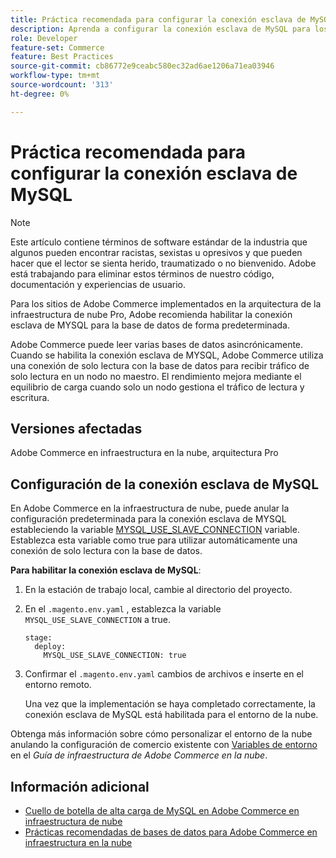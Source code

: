 ```yaml
---
title: Práctica recomendada para configurar la conexión esclava de MySQL
description: Aprenda a configurar la conexión esclava de MySQL para los sitios de Adobe Commerce implementados en la infraestructura de la nube.
role: Developer
feature-set: Commerce
feature: Best Practices
source-git-commit: cb86772e9ceabc580ec32ad6ae1206a71ea03946
workflow-type: tm+mt
source-wordcount: '313'
ht-degree: 0%

---
```



# Práctica recomendada para configurar la conexión esclava de MySQL

>[!NOTE]
>
>Este artículo contiene términos de software estándar de la industria que algunos pueden encontrar racistas, sexistas u opresivos y que pueden hacer que el lector se sienta herido, traumatizado o no bienvenido. Adobe está trabajando para eliminar estos términos de nuestro código, documentación y experiencias de usuario.

Para los sitios de Adobe Commerce implementados en la arquitectura de la infraestructura de nube Pro, Adobe recomienda habilitar la conexión esclava de MYSQL para la base de datos de forma predeterminada.

Adobe Commerce puede leer varias bases de datos asincrónicamente. Cuando se habilita la conexión esclava de MYSQL, Adobe Commerce utiliza una conexión de solo lectura con la base de datos para recibir tráfico de solo lectura en un nodo no maestro. El rendimiento mejora mediante el equilibrio de carga cuando solo un nodo gestiona el tráfico de lectura y escritura.

## Versiones afectadas

Adobe Commerce en infraestructura en la nube, arquitectura Pro

## Configuración de la conexión esclava de MySQL

En Adobe Commerce en la infraestructura de nube, puede anular la configuración predeterminada para la conexión esclava de MYSQL estableciendo la variable [MYSQL_USE_SLAVE_CONNECTION](https://experienceleague.adobe.com/docs/commerce-cloud-service/user-guide/configure/env/stage/variables-deploy.html#mysql_use_slave_connection) variable. Establezca esta variable como true para utilizar automáticamente una conexión de solo lectura con la base de datos.

**Para habilitar la conexión esclava de MySQL**:

1. En la estación de trabajo local, cambie al directorio del proyecto.

1. En el `.magento.env.yaml` , establezca la variable `MYSQL_USE_SLAVE_CONNECTION` a true.

   ```
   stage:
     deploy:
       MYSQL_USE_SLAVE_CONNECTION: true
   ```

1. Confirmar el `.magento.env.yaml` cambios de archivos e inserte en el entorno remoto.

   Una vez que la implementación se haya completado correctamente, la conexión esclava de MySQL está habilitada para el entorno de la nube.

Obtenga más información sobre cómo personalizar el entorno de la nube anulando la configuración de comercio existente con [Variables de entorno](https://experienceleague.adobe.com/docs/commerce-cloud-service/user-guide/configure/env/configure-env-yaml.html#environment-variables) en el _Guía de infraestructura de Adobe Commerce en la nube_.

## Información adicional

- [Cuello de botella de alta carga de MySQL en Adobe Commerce en infraestructura de nube](https://experienceleague.adobe.com/docs/commerce-knowledge-base/kb/troubleshooting/database/mysql-high-load-bottleneck-in-magento-commerce-cloud.html?lang=en)
- [Prácticas recomendadas de bases de datos para Adobe Commerce en infraestructura en la nube](database-on-cloud.md)
